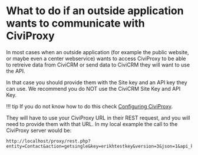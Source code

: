 # What to do if an outside application wants to communicate with CiviProxy
In most cases when an outside application (for example the public website, or maybe even a  center webservice) wants to access CiviProxy to be able to retreive data from CiviCRM or send data to CiviCRM they will want to use the API. 

In that case you should provide them with the Site key and an API key they can use. We recommend you do NOT use the CiviCRM Site Key and API Key.

!!! tip
    If you do not know how to do this check [Configuring CiviProxy](configuration.md).
 
They will have to use your CiviProxy URL in their REST request, and you will need to provide them with that URL. In my local example the call to the CiviProxy server would be:
```
http://localhost/proxy/rest.php?entity=Contact&action=getsingle&key=erikhtestkey&version=3&json=1&api_key=testerikhapikey&email=pipotest@example.org
```
